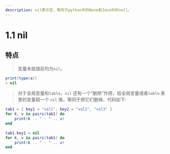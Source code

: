 ```yaml
---
description: nil表示空，等同于python中的None和Java中的null。
---
```


# 1.1 nil

## 特点

> 变量未赋值前均为`nil`。

```lua
print(type(a))
> nil
```

> 对于全局变量和`table`，`nil` 还有一个"删除"作用，给全局变量或者`table` 表里的变量赋一个 `nil` 值，等同于把它们删掉，代码如下:

```lua
tab1 = { key1 = "val1", key2 = "val2", "val3" }
for k, v in pairs(tab1) do
    print(k .. " - " .. v)
end
 
tab1.key1 = nil
for k, v in pairs(tab1) do
    print(k .. " - " .. v)
end
```



